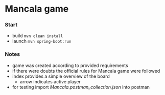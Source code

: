 # Mancala game

### Start
* build `mvn clean install`
* launch `mvn spring-boot:run`


### Notes
* game was created according to provided requirements
* if there were doubts the official rules for Mancala game were followed
* index provides a simple overview of the board
  * arrow indicates active player
* for testing import *Mancala.postman_collection.json* into postman





